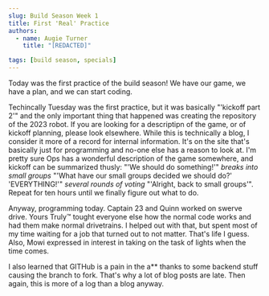```yaml
---
slug: Build Season Week 1
title: First 'Real' Practice
authors:
  - name: Augie Turner
    title: "[REDACTED]"

tags: [build season, specials]
---
```


Today was the first practice of the build season! We have our game, we have a plan, and we can start coding.

Techincally Tuesday was the first practice, but it was basically "'kickoff part 2'" and the only important thing that happened was creating the repository of the 2023 robot. If you are looking for a descriptipn of the game, or of kickoff planning, please look elsewhere. While this is technically a blog, I consider it more of a record for internal information. It's on the site that's basically just for programming and no-one else has a reason to look at. I'm pretty sure Ops has a wonderful description of the game somewhere, and kickoff can be summarized thusly: "'We should do something!'" *breaks into small groups* "'What have our small groups decided we should do?' 'EVERYTHING!'" *several rounds of voting* "'Alright, back to small groups'". Repeat for ten hours until we finally figure out what to do.

Anyway, programming today. Captain 23 and Quinn worked on swerve drive. Yours Truly™ tought everyone else how the normal code works and had them make normal drivetrains. I helped out with that, but spent most of my time waiting for a job that turned out to not matter. That's life I guess. Also, Mowi expressed in interest in taking on the task of lights when the time comes.

I also learned that GITHub is a pain in the a** thanks to some backend stuff causing the branch to fork. That's why a lot of blog posts are late. Then again, this is more of a log than a blog anyway.